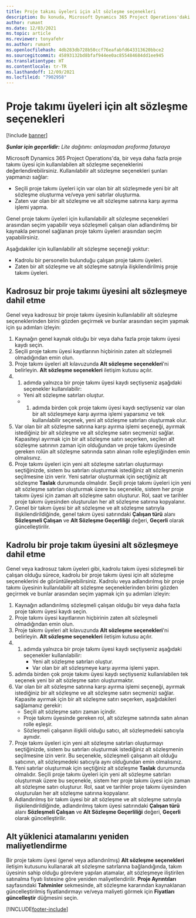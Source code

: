 ```yaml
---
title: Proje takımı üyeleri için alt sözleşme seçenekleri
description: Bu konuda, Microsoft Dynamics 365 Project Operations'daki proje takımı üyeleri için alt sözleşme seçenekleri açıklanmaktadır.
author: rumant
ms.date: 12/03/2021
ms.topic: article
ms.reviewer: tonyafehr
ms.author: rumant
ms.openlocfilehash: 4db283db728b50ccf76eafabfd643313620bbce2
ms.sourcegitcommit: 45893132bd8bfaf944ee0ac855484684dd1ee945
ms.translationtype: HT
ms.contentlocale: tr-TR
ms.lasthandoff: 12/09/2021
ms.locfileid: "7902958"
---
```

# <a name="subcontracting-options-for-project-team-members"></a>Proje takımı üyeleri için alt sözleşme seçenekleri

[!include [banner](../../includes/dataverse-preview.md)]

_**Şunlar için geçerlidir:** Lite dağıtımı: anlaşmadan proforma faturaya_

Microsoft Dynamics 365 Project Operations'da, bir veya daha fazla proje takımı üyesi için kullanılabilen alt sözleşme seçeneklerini değerlendirebilirsiniz. Kullanılabilir alt sözleşme seçenekleri şunları yapmanızı sağlar:

- Seçili proje takımı üyeleri için var olan bir alt sözleşmede yeni bir alt sözleşme oluşturma ve/veya yeni satırlar oluşturma. 
- Zaten var olan bir alt sözleşme ve alt sözleşme satırına karşı ayırma işlemi yapma. 

Genel proje takımı üyeleri için kullanılabilir alt sözleşme seçenekleri arasından seçim yapabilir veya sözleşmeli çalışan olan adlandırılmış bir kaynakla personel sağlanan proje takımı üyeleri arasından seçim yapabilirsiniz. 

Aşağıdakiler için kullanılabilir alt sözleşme seçeneği yoktur:

- Kadrolu bir personelin bulunduğu çalışan proje takımı üyeleri. 
- Zaten bir alt sözleşme ve alt sözleşme satırıyla ilişkilendirilmiş proje takımı üyeleri. 

## <a name="subcontracting-an-unstaffed-project-team-member"></a>Kadrosuz bir proje takımı üyesini alt sözleşmeye dahil etme

Genel veya kadrosuz bir proje takımı üyesinin kullanılabilir alt sözleşme seçeneklerinden birini gözden geçirmek ve bunlar arasından seçim yapmak için şu adımları izleyin:

1. Kaynağın genel kaynak olduğu bir veya daha fazla proje takımı üyesi kaydı seçin.
2. Seçili proje takımı üyesi kayıtlarının hiçbirinin zaten alt sözleşmeli olmadığından emin olun. 
3. Proje takımı üyeleri alt kılavuzunda **Alt sözleşme seçenekleri**'ni belirleyin. **Alt sözleşme seçenekleri** iletişim kutusu açılır. 
4. 1. adımda yalnızca bir proje takımı üyesi kaydı seçtiyseniz aşağıdaki seçenekler kullanılabilir:
    - Yeni alt sözleşme satırları oluştur. 
    - 1. adımda birden çok proje takımı üyesi kaydı seçtiyseniz var olan bir alt sözleşmeye karşı ayırma işlemi yaparsınız ve tek kullanılabilir seçenek, yeni alt sözleşme satırları oluşturmak olur.
5. Var olan bir alt sözleşme satırına karşı ayırma işlemi seçeneği, ayırmak istediğiniz bir alt sözleşme ve alt sözleşme satırı seçmenizi sağlar. Kapasiteyi ayırmak için bir alt sözleşme satırı seçerken, seçilen alt sözleşme satırının zaman için olduğundan ve proje takımı üyesinde gereken rolün alt sözleşme satırında satın alınan rolle eşleştiğinden emin olmalısınız.
6. Proje takımı üyeleri için yeni alt sözleşme satırları oluşturmayı seçtiğinizde, sistem bu satırları oluşturmak istediğiniz alt sözleşmenin seçilmesine izin verir. Yeni satırlar oluşturmak için seçtiğiniz alt sözleşme **Taslak** durumunda olmalıdır. Seçili proje takımı üyeleri için yeni alt sözleşme satırları oluşturmak üzere bu seçenekle, sistem her proje takımı üyesi için zaman alt sözleşme satırı oluşturur. Rol, saat ve tarihler proje takımı üyesinden oluşturulan her alt sözleşme satırına kopyalanır. 
7. Genel bir takım üyesi bir alt sözleşme ve alt sözleşme satırıyla ilişkilendirildiğinde, genel takım üyesi satırındaki **Çalışan türü** alanı **Sözleşmeli Çalışan** ve **Alt Sözleşme Geçerliliği** değeri, **Geçerli** olarak güncelleştirilir.

## <a name="subcontracting-a-staffed-project-team-member"></a>Kadrolu bir proje takım üyesini alt sözleşmeye dahil etme

Genel veya kadrosuz takım üyeleri gibi, kadrolu takım üyesi sözleşmeli bir çalışan olduğu sürece, kadrolu bir proje takımı üyesi için alt sözleşme seçeneklerini de görüntüleyebilirsiniz. Kadrolu veya adlandırılmış bir proje takımı üyesinin kullanılabilir alt sözleşme seçeneklerinden birini gözden geçirmek ve bunlar arasından seçim yapmak için şu adımları izleyin:

1. Kaynağın adlandırılmış sözleşmeli çalışan olduğu bir veya daha fazla proje takımı üyesi kaydı seçin.
2. Proje takımı üyesi kayıtlarının hiçbirinin zaten alt sözleşmeli olmadığından emin olun. 
3. Proje takımı üyeleri alt kılavuzunda **Alt sözleşme seçenekleri**'ni belirleyin. **Alt sözleşme seçenekleri** iletişim kutusu açılır. 
4. 1. adımda yalnızca bir proje takımı üyesi kaydı seçtiyseniz aşağıdaki seçenekler kullanılabilir:
      - Yeni alt sözleşme satırları oluştur.
      - Var olan bir alt sözleşmeye karşı ayırma işlemi yapın.
  1. adımda birden çok proje takımı üyesi kaydı seçtiyseniz kullanılabilen tek seçenek yeni bir alt sözleşme satırı oluşturmaktır.
5. Var olan bir alt sözleşme satırına karşı ayırma işlemi seçeneği, ayırmak istediğiniz bir alt sözleşme ve alt sözleşme satırı seçmenizi sağlar. Kapasite ayırmak için bir alt sözleşme satırı seçerken, aşağıdakileri sağlamanız gerekir:
      - Seçili alt sözleşme satırı zaman içindir. 
      - Proje takımı üyesinde gereken rol, alt sözleşme satırında satın alınan rolle eşleşir. 
      - Sözleşmeli çalışanın ilişkili olduğu satıcı, alt sözleşmedeki satıcıyla aynıdır.
6. Proje takımı üyeleri için yeni alt sözleşme satırları oluşturmayı seçtiğinizde, sistem bu satırları oluşturmak istediğiniz alt sözleşmenin seçilmesine izin verir. Bu seçenekle, sözleşmeli çalışanın ait olduğu satıcının, alt sözleşmedeki satıcıyla aynı olduğundan emin olmalısınız. 
7. Yeni satırlar oluşturmak için seçtiğiniz alt sözleşme **Taslak** durumunda olmalıdır. Seçili proje takımı üyeleri için yeni alt sözleşme satırları oluşturmak üzere bu seçenekle, sistem her proje takımı üyesi için zaman alt sözleşme satırı oluşturur. Rol, saat ve tarihler proje takımı üyesinden oluşturulan her alt sözleşme satırına kopyalanır.  
8. Adlandırılmış bir takım üyesi bir alt sözleşme ve alt sözleşme satırıyla ilişkilendirildiğinde, adlandırılmış takım üyesi satırındaki **Çalışan türü** alanı **Sözleşmeli Çalışan** ve **Alt Sözleşme Geçerliliği** değeri, **Geçerli** olarak güncelleştirilir.

## <a name="re-costing-subcontractor-assignments"></a>Alt yüklenici atamalarını yeniden maliyetlendirme

Bir proje takımı üyesi (genel veya adlandırılmış) **Alt sözleşme seçenekleri** iletişim kutusunu kullanarak alt sözleşme satırlarına bağlandığında, takım üyesinin sahip olduğu görevlere yapılan atamalar, alt sözleşmeye iliştirilen satınalma fiyatı listesine göre yeniden maliyetlendirilir. **Proje Ayrıntıları** sayfasındaki **Tahminler** sekmesinde, alt sözleşme kararından kaynaklanan güncelleştirilmiş fiyatlandırmayı ve/veya maliyeti görmek için **Fiyatları güncelleştir** düğmesini seçin.

[!INCLUDE[footer-include](../../includes/footer-banner.md)]
